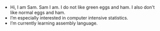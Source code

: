 - Hi, I am Sam. Sam I am. I do not like green eggs and ham. I also don't like normal eggs and ham.
- I’m especially interested in computer intensive statistics.
- I’m currently learning assembly language.

<!---
sefortescue/sefortescue is a ✨ special ✨ repository because its `README.md` (this file) appears on your GitHub profile.
You can click the Preview link to take a look at your changes.
--->
